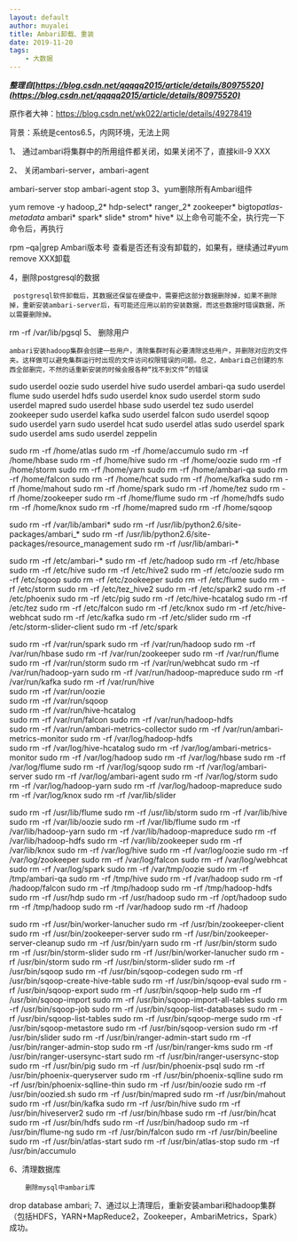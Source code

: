 ```yaml
---
layout: default
author: muyalei
title: Ambari卸载、重装
date: 2019-11-20
tags:
    - 大数据
---
```


***整理自[https://blog.csdn.net/qqqqq2015/article/details/80975520](https://blog.csdn.net/qqqqq2015/article/details/80975520)***


原作者大神：https://blog.csdn.net/wk022/article/details/49278419

背景：系统是centos6.5，内网环境，无法上网

 

1、 通过ambari将集群中的所用组件都关闭，如果关闭不了，直接kill-9 XXX

2、 关闭ambari-server，ambari-agent

ambari-server stop
ambari-agent stop
3、yum删除所有Ambari组件

yum remove -y hadoop_2* hdp-select* ranger_2* zookeeper* bigtop*atlas-metadata* ambari* spark* slide* strom* hive*
以上命令可能不全，执行完一下命令后，再执行

 rpm –qa|grep Ambari版本号
    查看是否还有没有卸载的，如果有，继续通过#yum remove XXX卸载

4，删除postgresql的数据

     postgresql软件卸载后，其数据还保留在硬盘中，需要把这部分数据删除掉，如果不删除掉，重新安装ambari-server后，有可能还应用以前的安装数据，而这些数据时错误数据，所以需要删除掉。

 rm -rf /var/lib/pgsql
5、 删除用户

    ambari安装hadoop集群会创建一些用户，清除集群时有必要清除这些用户，并删除对应的文件夹。这样做可以避免集群运行时出现的文件访问权限错误的问题。总之，Ambari自己创建的东西全部删完，不然的话重新安装的时候会报各种“找不到文件”的错误

sudo userdel oozie
sudo userdel hive
sudo userdel ambari-qa
sudo userdel flume 
sudo userdel hdfs 
sudo userdel knox 
sudo userdel storm 
sudo userdel mapred
sudo userdel hbase 
sudo userdel tez 
sudo userdel zookeeper
sudo userdel kafka 
sudo userdel falcon
sudo userdel sqoop 
sudo userdel yarn 
sudo userdel hcat
sudo userdel atlas
sudo userdel spark
sudo userdel ams
sudo userdel zeppelin
 
sudo rm -rf /home/atlas
sudo rm -rf /home/accumulo
sudo rm -rf /home/hbase
sudo rm -rf /home/hive
sudo rm -rf /home/oozie
sudo rm -rf /home/storm
sudo rm -rf /home/yarn
sudo rm -rf /home/ambari-qa
sudo rm -rf /home/falcon
sudo rm -rf /home/hcat
sudo rm -rf /home/kafka
sudo rm -rf /home/mahout
sudo rm -rf /home/spark
sudo rm -rf /home/tez
sudo rm -rf /home/zookeeper
sudo rm -rf /home/flume
sudo rm -rf /home/hdfs
sudo rm -rf /home/knox
sudo rm -rf /home/mapred
sudo rm -rf /home/sqoop
 
sudo rm -rf /var/lib/ambari*
sudo rm -rf /usr/lib/python2.6/site-packages/ambari_*
sudo rm -rf /usr/lib/python2.6/site-packages/resource_management
sudo rm -rf /usr/lib/ambari-*
 
sudo rm -rf /etc/ambari-*
sudo rm -rf /etc/hadoop
sudo rm -rf /etc/hbase
sudo rm -rf /etc/hive
sudo rm -rf /etc/hive2 
sudo rm -rf /etc/oozie
sudo rm -rf /etc/sqoop 
sudo rm -rf /etc/zookeeper
sudo rm -rf /etc/flume 
sudo rm -rf /etc/storm 
sudo rm -rf /etc/tez_hive2 
sudo rm -rf /etc/spark2 
sudo rm -rf /etc/phoenix 
sudo rm -rf /etc/pig 
sudo rm -rf /etc/hive-hcatalog
sudo rm -rf /etc/tez 
sudo rm -rf /etc/falcon 
sudo rm -rf /etc/knox 
sudo rm -rf /etc/hive-webhcat
sudo rm -rf /etc/kafka 
sudo rm -rf /etc/slider 
sudo rm -rf /etc/storm-slider-client
sudo rm -rf /etc/spark 
 
sudo rm -rf /var/run/spark
sudo rm -rf /var/run/hadoop
sudo rm -rf /var/run/hbase
sudo rm -rf /var/run/zookeeper
sudo rm -rf /var/run/flume
sudo rm -rf /var/run/storm
sudo rm -rf /var/run/webhcat
sudo rm -rf /var/run/hadoop-yarn
sudo rm -rf /var/run/hadoop-mapreduce
sudo rm -rf /var/run/kafka
sudo rm -rf /var/run/hive	
sudo rm -rf /var/run/oozie	
sudo rm -rf /var/run/sqoop	
sudo rm -rf /var/run/hive-hcatalog	
sudo rm -rf /var/run/falcon	
sudo rm -rf /var/run/hadoop-hdfs	
sudo rm -rf /var/run/ambari-metrics-collector
sudo rm -rf /var/run/ambari-metrics-monitor	
sudo rm -rf /var/log/hadoop-hdfs	
sudo rm -rf /var/log/hive-hcatalog
sudo rm -rf /var/log/ambari-metrics-monitor
sudo rm -rf /var/log/hadoop
sudo rm -rf /var/log/hbase
sudo rm -rf /var/log/flume
sudo rm -rf /var/log/sqoop
sudo rm -rf /var/log/ambari-server
sudo rm -rf /var/log/ambari-agent
sudo rm -rf /var/log/storm
sudo rm -rf /var/log/hadoop-yarn
sudo rm -rf /var/log/hadoop-mapreduce
sudo rm -rf /var/log/knox 
sudo rm -rf /var/lib/slider
 
sudo rm -rf /usr/lib/flume
sudo rm -rf /usr/lib/storm
sudo rm -rf /var/lib/hive 
sudo rm -rf /var/lib/oozie
sudo rm -rf /var/lib/flume
sudo rm -rf /var/lib/hadoop-yarn
sudo rm -rf /var/lib/hadoop-mapreduce
sudo rm -rf /var/lib/hadoop-hdfs
sudo rm -rf /var/lib/zookeeper
sudo rm -rf /var/lib/knox 
sudo rm -rf /var/log/hive 
sudo rm -rf /var/log/oozie
sudo rm -rf /var/log/zookeeper
sudo rm -rf /var/log/falcon
sudo rm -rf /var/log/webhcat
sudo rm -rf /var/log/spark
sudo rm -rf /var/tmp/oozie
sudo rm -rf /tmp/ambari-qa
sudo rm -rf /tmp/hive 
sudo rm -rf /var/hadoop
sudo rm -rf /hadoop/falcon
sudo rm -rf /tmp/hadoop 
sudo rm -rf /tmp/hadoop-hdfs
sudo rm -rf /usr/hdp
sudo rm -rf /usr/hadoop
sudo rm -rf /opt/hadoop
sudo rm -rf /tmp/hadoop
sudo rm -rf /var/hadoop
sudo rm -rf /hadoop
 
sudo rm -rf /usr/bin/worker-lanucher
sudo rm -rf /usr/bin/zookeeper-client
sudo rm -rf /usr/bin/zookeeper-server
sudo rm -rf /usr/bin/zookeeper-server-cleanup
sudo rm -rf /usr/bin/yarn 
sudo rm -rf /usr/bin/storm
sudo rm -rf /usr/bin/storm-slider 
sudo rm -rf /usr/bin/worker-lanucher
sudo rm -rf /usr/bin/storm
sudo rm -rf /usr/bin/storm-slider 
sudo rm -rf /usr/bin/sqoop 
sudo rm -rf /usr/bin/sqoop-codegen 
sudo rm -rf /usr/bin/sqoop-create-hive-table 
sudo rm -rf /usr/bin/sqoop-eval 
sudo rm -rf /usr/bin/sqoop-export 
sudo rm -rf /usr/bin/sqoop-help 
sudo rm -rf /usr/bin/sqoop-import 
sudo rm -rf /usr/bin/sqoop-import-all-tables 
sudo rm -rf /usr/bin/sqoop-job 
sudo rm -rf /usr/bin/sqoop-list-databases 
sudo rm -rf /usr/bin/sqoop-list-tables 
sudo rm -rf /usr/bin/sqoop-merge 
sudo rm -rf /usr/bin/sqoop-metastore 
sudo rm -rf /usr/bin/sqoop-version 
sudo rm -rf /usr/bin/slider 
sudo rm -rf /usr/bin/ranger-admin-start 
sudo rm -rf /usr/bin/ranger-admin-stop 
sudo rm -rf /usr/bin/ranger-kms
sudo rm -rf /usr/bin/ranger-usersync-start
sudo rm -rf /usr/bin/ranger-usersync-stop
sudo rm -rf /usr/bin/pig 
sudo rm -rf /usr/bin/phoenix-psql 
sudo rm -rf /usr/bin/phoenix-queryserver 
sudo rm -rf /usr/bin/phoenix-sqlline 
sudo rm -rf /usr/bin/phoenix-sqlline-thin 
sudo rm -rf /usr/bin/oozie 
sudo rm -rf /usr/bin/oozied.sh 
sudo rm -rf /usr/bin/mapred 
sudo rm -rf /usr/bin/mahout 
sudo rm -rf /usr/bin/kafka 
sudo rm -rf /usr/bin/hive 
sudo rm -rf /usr/bin/hiveserver2 
sudo rm -rf /usr/bin/hbase
sudo rm -rf /usr/bin/hcat 
sudo rm -rf /usr/bin/hdfs 
sudo rm -rf /usr/bin/hadoop 
sudo rm -rf /usr/bin/flume-ng 
sudo rm -rf /usr/bin/falcon 
sudo rm -rf /usr/bin/beeline
sudo rm -rf /usr/bin/atlas-start 
sudo rm -rf /usr/bin/atlas-stop 
sudo rm -rf /usr/bin/accumulo
 

6、清理数据库

        删除mysql中ambari库

drop database ambari;
7、通过以上清理后，重新安装ambari和hadoop集群（包括HDFS，YARN+MapReduce2，Zookeeper，AmbariMetrics，Spark）成功。



